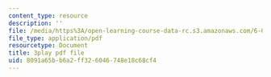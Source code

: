 ```yaml
---
content_type: resource
description: ''
file: /media/https%3A/open-learning-course-data-rc.s3.amazonaws.com/6-004-computation-structures-spring-2017/8091a65bb6a2ff326046748e18c68cf4_RbJV-g9Lob8.pdf
file_type: application/pdf
resourcetype: Document
title: 3play pdf file
uid: 8091a65b-b6a2-ff32-6046-748e18c68cf4
---
```

